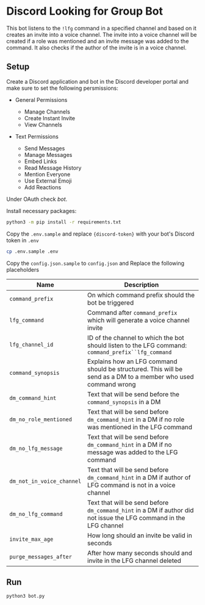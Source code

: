# Discord Looking for Group Bot

This bot listens to the `!lfg` command in a specified channel and based on it creates an invite into a voice channel. The invite into a voice channel will be created if a role was mentioned and an invite message was added to the command. It also checks if the author of the invite is in a voice channel.

## Setup

Create a Discord application and bot in the Discord developer portal and make sure to set the following persmissions:

 * General Permissions
    * Manage Channels
    * Create Instant Invite
    * View Channels

 * Text Permissions
    * Send Messages
    * Manage Messages
    * Embed Links
    * Read Message History
    * Mention Everyone
    * Use External Emoji
    * Add Reactions

Under OAuth check _bot_.

Install necessary packages:

```bash
python3 -m pip install -r requirements.txt
```

Copy the `.env.sample` and replace `{discord-token}` with your bot's Discord token in `.env`

```bash
cp .env.sample .env
```

Copy the `config.json.sample` to `config.json` and Replace the following placeholders

| Name                      | Description |
| ------------------------- | ------------- |
| `command_prefix`          | On which command prefix should the bot be triggered |
| `lfg_command`             | Command after `command_prefix` which will generate a voice channel invite |
| `lfg_channel_id`          | ID of the channel to which the bot should listen to the LFG command: `command_prefix``lfg_command` |
| `command_synopsis`        | Explains how an LFG command should be structured. This will be send as a DM to a member who used command wrong |
| `dm_command_hint`         | Text that will be send before the `command_synopsis` in a DM |
| `dm_no_role_mentioned`    | Text that will be send before `dm_command_hint` in a DM if no role was mentioned in the LFG command |
| `dm_no_lfg_message`       | Text that will be send before `dm_command_hint` in a DM if no message was added to the LFG command |
| `dm_not_in_voice_channel` | Text that will be send before `dm_command_hint` in a DM if author of LFG command is not in a voice channel  |
| `dm_no_lfg_command`       | Text that will be send before `dm_command_hint` in a DM if author did not issue the LFG command in the LFG channel |
| `invite_max_age`          | How long should an invite be valid in seconds |
| `purge_messages_after`    | After how many seconds should and invite in the LFG channel deleted |


## Run
```bash
python3 bot.py
```
